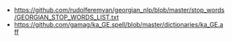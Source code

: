 - https://github.com/rudolferemyan/georgian_nlp/blob/master/stop_words/GEORGIAN_STOP_WORDS_LIST.txt
- https://github.com/gamag/ka_GE.spell/blob/master/dictionaries/ka_GE.aff